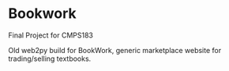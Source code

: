# Bookwork
Final Project for CMPS183

Old web2py build for BookWork, generic marketplace website for trading/selling textbooks. 

